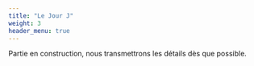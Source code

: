 ```yaml
---
title: "Le Jour J"
weight: 3
header_menu: true
---
```


Partie en construction, nous transmettrons les détails dès que possible.

